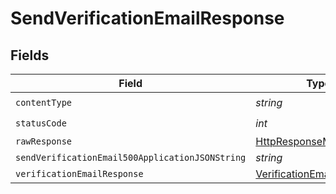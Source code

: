 # SendVerificationEmailResponse


## Fields

| Field                                                                                                                | Type                                                                                                                 | Required                                                                                                             | Description                                                                                                          |
| -------------------------------------------------------------------------------------------------------------------- | -------------------------------------------------------------------------------------------------------------------- | -------------------------------------------------------------------------------------------------------------------- | -------------------------------------------------------------------------------------------------------------------- |
| `contentType`                                                                                                        | *string*                                                                                                             | :heavy_check_mark:                                                                                                   | N/A                                                                                                                  |
| `statusCode`                                                                                                         | *int*                                                                                                                | :heavy_check_mark:                                                                                                   | N/A                                                                                                                  |
| `rawResponse`                                                                                                        | [HttpResponseMessage](https://learn.microsoft.com/en-us/dotnet/api/system.net.http.httpresponsemessage?view=net-5.0) | :heavy_minus_sign:                                                                                                   | N/A                                                                                                                  |
| `sendVerificationEmail500ApplicationJSONString`                                                                      | *string*                                                                                                             | :heavy_minus_sign:                                                                                                   | N/A                                                                                                                  |
| `verificationEmailResponse`                                                                                          | [VerificationEmailResponse](../../Models/Shared/VerificationEmailResponse.md)                                        | :heavy_minus_sign:                                                                                                   | Ok                                                                                                                   |